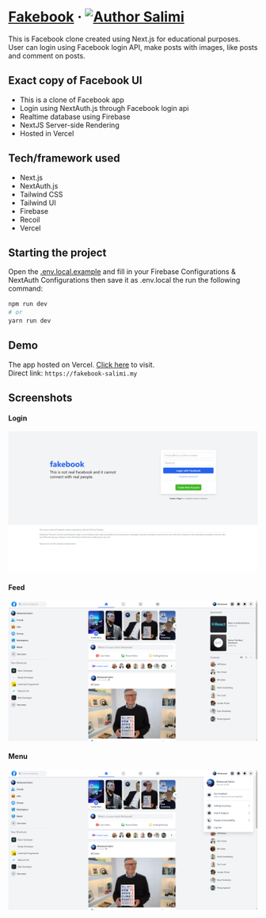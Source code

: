 # [Fakebook](https://fakebook.salimi.my) &middot; [![Author Salimi](https://img.shields.io/badge/Author-Salimi-%3C%3E)](https://www.linkedin.com/in/mohamad-salimi/)

This is Facebook clone created using Next.js for educational purposes. User can login using Facebook login API, make posts with images, like posts and comment on posts.

## Exact copy of Facebook UI

- This is a clone of Facebook app
- Login using NextAuth.js through Facebook login api
- Realtime database using Firebase
- NextJS Server-side Rendering
- Hosted in Vercel

## Tech/framework used

- Next.js
- NextAuth.js
- Tailwind CSS
- Tailwind UI
- Firebase
- Recoil
- Vercel

## Starting the project

Open the [.env.local.example](/.env.local.example) and fill in your Firebase Configurations & NextAuth Configurations then save it as .env.local the run the following command:

```bash
npm run dev
# or
yarn run dev
```

## Demo

The app hosted on Vercel. [Click here](https://fakebook-salimi.my) to visit.
<br>
Direct link: `https://fakebook-salimi.my`

## Screenshots

#### Login

![Login](/screenshots/screenshot-1.png)

#### Feed

![Feed](/screenshots/screenshot-2.png)

#### Menu

![Menu](/screenshots/screenshot-3.png)
